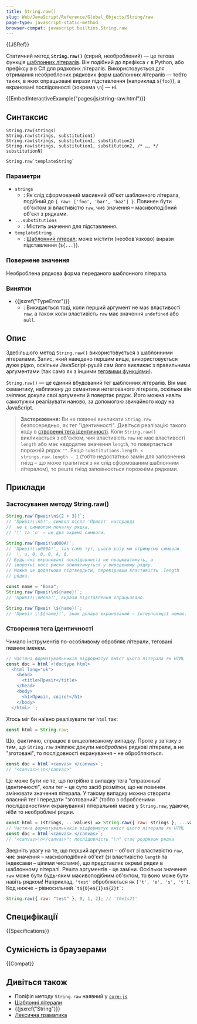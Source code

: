 ```yaml
---
title: String.raw()
slug: Web/JavaScript/Reference/Global_Objects/String/raw
page-type: javascript-static-method
browser-compat: javascript.builtins.String.raw
---
```


{{JSRef}}

Статичний метод **`String.raw()`** (сирий, необроблений) — це тегова функція [шаблонних літералів](/uk/docs/Web/JavaScript/Reference/Template_literals). Він подібний до префікса `r` в Python, або префіксу `@` в C# для рядкових літералів. Використовується для отримання необроблених рядкових форм шаблонних літералів — тобто таких, в яких опрацьовані вирази підставлення (наприклад `${foo}`), а екрановані послідовності (зокрема `\n`) — ні.

{{EmbedInteractiveExample("pages/js/string-raw.html")}}

## Синтаксис

```js-nolint
String.raw(strings)
String.raw(strings, substitution1)
String.raw(strings, substitution1, substitution2)
String.raw(strings, substitution1, substitution2, /* …, */ substitutionN)

String.raw`templateString`
```

### Параметри

- `strings`
  - : Як слід сформований масивний об'єкт шаблонного літерала, подібний до `{ raw: ['foo', 'bar', 'baz'] }`. Повинен бути об'єктом зі властивістю `raw`, чиє значення – масивоподібний об'єкт з рядками.
- `...substitutions`
  - : Містить значення для підставлення.
- `templateString`
  - : [Шаблонний літерал](/uk/docs/Web/JavaScript/Reference/Template_literals); може містити (необов'язково) вирази підставлення (`${...}`).

### Повернене значення

Необроблена рядкова форма переданого шаблонного літерала.

### Винятки

- {{jsxref("TypeError")}}
  - : Викидається тоді, коли перший аргумент не має властивості `raw`, а також коли властивість `raw` має значення `undefined` або `null`.

## Опис

Здебільшого метод `String.raw()` використовується з шаблонними літералами. Запис, який наведено першим вище, використовується дуже рідко, оскільки JavaScript-рушій сам його викликає з правильними аргументами (так само як з іншими [теговими функціями](/uk/docs/Web/JavaScript/Reference/Template_literals#tehovani-shablony)).

`String.raw()` — це єдиний вбудований тег шаблонних літералів. Він має семантику, наближену до семантики нетегованого літерала, оскільки він зчіплює докупи свої аргументи й повертає рядок. Його можна навіть самотужки реалізувати наново, за допомогою звичайного коду на JavaScript.

> **Застереження:** Ви не повинні викликати `String.raw` безпосередньо, як тег "ідентичності". Дивіться реалізацію такого коду в [створенні тега ідентичності](#stvorennia-teha-identychnosti).
> Коли `String.raw()` викликається з об'єктом, чия властивість `raw` не має властивості `length` або має недодатне значення `length`, то повертається порожній рядок `""`. Якщо `substitutions.length < strings.raw.length - 1` (тобто недостатньо замін для заповнення гнізд – що може трапитися з як слід сформованим шаблонним літералом), то решта гнізд заповнюється порожніми рядками.

## Приклади

### Застосування методу String.raw()

```js
String.raw`Привіт\n${2 + 3}!`;
// 'Привіт\\n5!', символ після 'Привіт' насправді
//  не є символом початку рядка,
// '\' та 'n' — це два окремі символи.

String.raw`Привіт\u000A!`;
// 'Привіт\\u000A!', так само тут, цього разу ми отримуємо символи
//  \, u, 0, 0, 0, A, 6.
// Будь-які екрановані послідовності не працюватимуть, а
// зворотні косі риски опинятимуться у виведеному рядку.
// Можна це додатково підтвердити, перевіривши властивість .length
// рядка.

const name = "Вова";
String.raw`Привіт\n${name}!`;
// 'Привіт\\nВова!', вирази підставлення опрацьовано.

String.raw`Привіт \${name}!`;
// 'Привіт \\${name}!', знак долара екранований – інтерполяції немає.
```

### Створення тега ідентичності

Чимало інструментів по-особливому обробляє літерали, теговані певним іменем.

```js
// Частина форматувальників відформатує вміст цього літерала як HTML
const doc = html`<!doctype html>
  <html lang="uk">
    <head>
      <title>Привіт</title>
    </head>
    <body>
      <h1>Привіт, світе!</h1>
    </body>
  </html> `;
```

Хтось міг би наївно реалізувати тег `html` так:

```js
const html = String.raw;
```

Що, фактично, спрацює в вищеописаному випадку. Проте у зв'язку з тим, що `String.raw` зчіплює докупи _необроблені_ рядкові літерали, а не "зготовані", то послідовності екранування – не обробляються.

```js
const doc = html`<canvas> </canvas>`;
// "<canvas>\\n</canvas>"
```

Це може бути не те, що потрібно в випадку тега "справжньої ідентичності", коли тег – це суто засіб розмітки, що не повинен змінювати значення літерала. У такому випадку можна створити власний тег і передати "зготований" (тобто з обробленими послідовностями екранування) літеральний масив у `String.raw`, удаючи, ніби то необроблені рядки.

```js
const html = (strings, ...values) => String.raw({ raw: strings }, ...values);
// Частина форматувальників відформатує вміст цього літерала як HTML
const doc = html`<canvas> </canvas>`;
// "<canvas>\n</canvas>"; послідовність "\n" стає розривом рядка
```

Зверніть увагу на те, що перший аргумент – об'єкт зі властивістю `raw`, чиє значення – масивоподібний об'єкт (зі властивістю `length` та індексами – цілими числами), що представляє окремі рядки в шаблонному літералі. Решта аргументів - це заміни. Оскільки значення `raw` може бути будь-яким масивоподібним об'єктом, то воно може бути навіть рядком! Наприклад, `'test'` обробляється як `['t', 'e', 's', 't']`. Код нижче – рівносильний `` `t${0}e${1}s${2}t` ``:

```js
String.raw({ raw: "test" }, 0, 1, 2); // 't0e1s2t'
```

## Специфікації

{{Specifications}}

## Сумісність із браузерами

{{Compat}}

## Дивіться також

- Поліфіл методу `String.raw` наявний у [`core-js`](https://github.com/zloirock/core-js#ecmascript-string-and-regexp)
- [Шаблонні літерали](/uk/docs/Web/JavaScript/Reference/Template_literals)
- {{jsxref("String")}}
- [Лексична граматика](/uk/docs/Web/JavaScript/Reference/Lexical_grammar)

